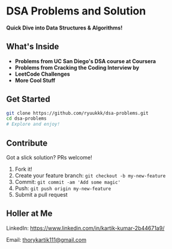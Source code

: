 # DSA Problems and Solution

 **Quick Dive into Data Structures & Algorithms!**

## What's Inside
- **Problems from UC San Diego's DSA course at Coursera** 
- **Problems from Cracking the Coding Interview by** 
- **LeetCode Challenges** 
- **More Cool Stuff** 

## Get Started
```bash
git clone https://github.com/ryuukkk/dsa-problems.git
cd dsa-problems
# Explore and enjoy!
```

## Contribute
Got a slick solution? PRs welcome!
1. Fork it!
2. Create your feature branch: `git checkout -b my-new-feature`
3. Commit: `git commit -am 'Add some magic'`
4. Push: `git push origin my-new-feature`
5. Submit a pull request


## Holler at Me 
LinkedIn: https://www.linkedin.com/in/kartik-kumar-2b44671a9/

Email: thorykartik111@gmail.com
